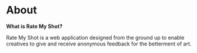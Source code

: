 # About

**What is Rate My Shot?** 

Rate My Shot is a web application designed from the ground up to enable creatives to give and receive anonymous feedback for the betterment of art.


